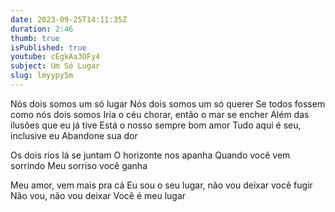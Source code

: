 ```yaml
---
date: 2023-09-25T14:11:35Z
duration: 2:46
thumb: true
isPublished: true
youtube: cEgkAa3OFy4
subject: Um Só Lugar
slug: lmyypy5m
---
```

Nós dois somos um só lugar
Nós dois somos um só querer
Se todos fossem como nós dois somos
Iria o céu chorar, então o mar se encher
Além das ilusões que eu já tive
Está o nosso sempre bom amor
Tudo aqui é seu, inclusive eu
Abandone sua dor

Os dois rios lá se juntam
O horizonte nos apanha
Quando você vem sorrindo
Meu sorriso você ganha

Meu amor, vem mais pra cá
Eu sou o seu lugar, não vou deixar você fugir
Não vou, não vou deixar
Você é meu lugar
